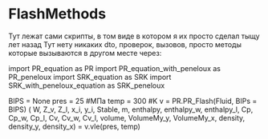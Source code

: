 # FlashMethods

Тут лежат сами скрипты, в том виде в котором я их просто сделал тыщу лет назад
Тут нету никаких dto, проверок, вызовов, просто методы которые вызываются в другом месте через:

import PR_equation as PR
import PR_equation_with_peneloux as PR_peneloux
import SRK_equation as SRK
import SRK_with_peneloux_equation as SRK_peneloux

BIPS = None
pres = 25 #МПа
temp = 300 #K
v = PR.PR_Flash(Fluid, BIPs = BIPS)
( W,
Z_v,
Z_l,
x_i,
y_i,
Stable,
m,
enthalpy,
enthalpy_w,
enthalpy_l,
Cp,
Cp_w,
Cp_l,
Cv,
Cv_w,
Cv_l,
volume,
VolumeMy_y,
VolumeMy_x,
density,
density_y,
density_x) = v.vle(pres, temp)
